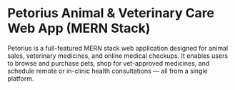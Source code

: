 # Petorius Animal & Veterinary Care Web App (MERN Stack)
Petorius is a full-featured MERN stack web application designed for animal sales, veterinary medicines, and online medical checkups. It enables users to browse and purchase pets, shop for vet-approved medicines, and schedule remote or in-clinic health consultations — all from a single platform.
